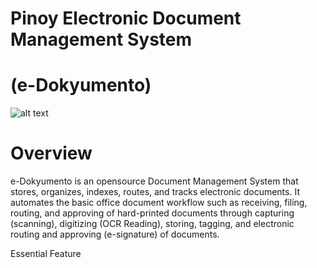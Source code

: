 # Pinoy Electronic Document Management System 
# (e-Dokyumento) 
![alt text](https://github.com/nelsonmaligro/e-Dokyumento/blob/master/public/images/edokyu.png)
# Overview
e-Dokyumento is an opensource Document Management System that stores, organizes, indexes, routes, and tracks
electronic documents. It automates the basic office document workflow such as receiving, filing, routing, and approving
of hard-printed documents through capturing (scanning), digitizing (OCR Reading), storing, tagging, and electronic routing 
and approving (e-signature) of documents. 

Essential Feature
